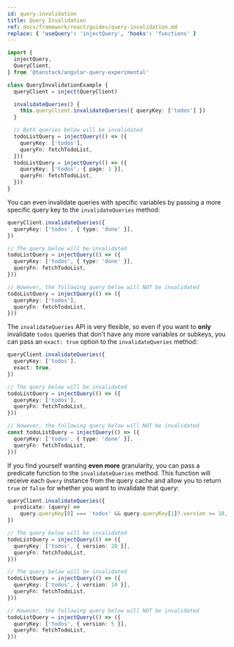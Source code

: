 ```yaml
---
id: query-invalidation
title: Query Invalidation
ref: docs/framework/react/guides/query-invalidation.md
replace: { 'useQuery': 'injectQuery', 'hooks': 'functions' }
---
```


[//]: # 'Example2'

```ts
import {
  injectQuery,
  QueryClient,
} from '@tanstack/angular-query-experimental'

class QueryInvalidationExample {
  queryClient = inject(QueryClient)

  invalidateQueries() {
    this.queryClient.invalidateQueries({ queryKey: ['todos'] })
  }

  // Both queries below will be invalidated
  todoListQuery = injectQuery(() => ({
    queryKey: ['todos'],
    queryFn: fetchTodoList,
  }))
  todoListQuery = injectQuery(() => ({
    queryKey: ['todos', { page: 1 }],
    queryFn: fetchTodoList,
  }))
}
```

[//]: # 'Example2'

You can even invalidate queries with specific variables by passing a more specific query key to the `invalidateQueries` method:

[//]: # 'Example3'

```ts
queryClient.invalidateQueries({
  queryKey: ['todos', { type: 'done' }],
})

// The query below will be invalidated
todoListQuery = injectQuery(() => ({
  queryKey: ['todos', { type: 'done' }],
  queryFn: fetchTodoList,
}))

// However, the following query below will NOT be invalidated
todoListQuery = injectQuery(() => ({
  queryKey: ['todos'],
  queryFn: fetchTodoList,
}))
```

[//]: # 'Example3'

The `invalidateQueries` API is very flexible, so even if you want to **only** invalidate `todos` queries that don't have any more variables or subkeys, you can pass an `exact: true` option to the `invalidateQueries` method:

[//]: # 'Example4'

```ts
queryClient.invalidateQueries({
  queryKey: ['todos'],
  exact: true,
})

// The query below will be invalidated
todoListQuery = injectQuery(() => ({
  queryKey: ['todos'],
  queryFn: fetchTodoList,
}))

// However, the following query below will NOT be invalidated
const todoListQuery = injectQuery(() => ({
  queryKey: ['todos', { type: 'done' }],
  queryFn: fetchTodoList,
}))
```

[//]: # 'Example4'

If you find yourself wanting **even more** granularity, you can pass a predicate function to the `invalidateQueries` method. This function will receive each `Query` instance from the query cache and allow you to return `true` or `false` for whether you want to invalidate that query:

[//]: # 'Example5'

```ts
queryClient.invalidateQueries({
  predicate: (query) =>
    query.queryKey[0] === 'todos' && query.queryKey[1]?.version >= 10,
})

// The query below will be invalidated
todoListQuery = injectQuery(() => ({
  queryKey: ['todos', { version: 20 }],
  queryFn: fetchTodoList,
}))

// The query below will be invalidated
todoListQuery = injectQuery(() => ({
  queryKey: ['todos', { version: 10 }],
  queryFn: fetchTodoList,
}))

// However, the following query below will NOT be invalidated
todoListQuery = injectQuery(() => ({
  queryKey: ['todos', { version: 5 }],
  queryFn: fetchTodoList,
}))
```

[//]: # 'Example5'
